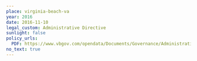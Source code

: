 ```yaml
---
place: virginia-beach-va
year: 2016
date: 2016-11-10
legal_custom: Administrative Directive
sunlight: false
policy_urls:
  PDF: https://www.vbgov.com/opendata/Documents/Governance/Administrative%20Directive.pdf
no_text: true
---
```

